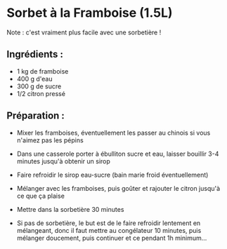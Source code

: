 Sorbet à la Framboise (1.5L)
====================

Note : c'est vraiment plus facile avec une sorbetière !


Ingrédients :
-------------

- 1 kg de framboise
- 400 g d'eau
- 300 g de sucre
- 1/2 citron pressé

Préparation :
-------------

* Mixer les framboises, éventuellement les passer au chinois si vous n'aimez pas les pépins

* Dans une casserole porter à ébulliton sucre et eau, laisser bouillir 3-4 minutes jusqu'à obtenir un sirop

* Faire refroidir le sirop eau-sucre (bain marie froid éventuellement)

* Mélanger avec les framboises, puis goûter et rajouter le citron jusqu'à ce que ça plaise

* Mettre dans la sorbetière 30 minutes

* Si pas de sorbetière, le but est de le faire refroidir lentement en mélangeant, donc il faut mettre au congélateur 10 minutes, puis mélanger doucement, puis continuer et ce pendant 1h minimum...
